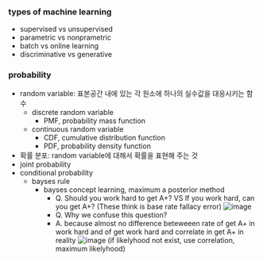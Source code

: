### types of machine learning
  - supervised      vs unsupervised
  - parametric      vs nonprametric
  - batch           vs online learning
  - discriminative  vs generative
### probability
  - random variable: 표본공간 내에 있는 각 원소에 하나의 실수값을 대응시키는 함수
    - discrete random variable
      - PMF, probability mass function
    - continuous random variable
      - CDF, cumulative distribution function
      - PDF, probability density function
  - 확률 분포: random variable에 대해서 확률을 표현해 주는 것
  - joint probability
  - conditional probability
    - bayses rule
      - bayses concept learning, maximum a posterior method
        - Q. Should you work hard to get A+? VS If you work hard, can you get A+? (These think is base rate fallacy error)
        ![image](https://user-images.githubusercontent.com/90690557/158000827-b5eed6b5-2c04-4e6c-b6a1-2b8844a3e78f.png)
        - Q. Why we confuse this question?
        - A. because almost no difference beteweeen rate of get A+ in work hard and of get work hard and correlate in get A+ in reality
        ![image](https://user-images.githubusercontent.com/90690557/158001251-4d45e507-e46b-4f65-ad13-7a88d7c3e009.png)
        (if likelyhood not exist, use correlation, maximum likelyhood)

